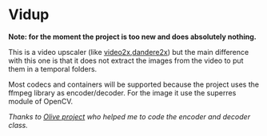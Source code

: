 # Vidup

**Note: for the moment the project is too new and does absolutely nothing.**

This is a video upscaler (like [video2x](https://github.com/k4yt3x/video2x),[dandere2x](https://github.com/akai-katto/dandere2x))
but the main difference with this one is that it does not extract the images from the video to put them in a temporal folders.

Most codecs and containers will be supported because the project uses the ffmpeg library as encoder/decoder. For the image it use the superres module of OpenCV.

*Thanks to [Olive project](https://github.com/olive-editor/olive) who helped me to code the encoder and decoder class.*